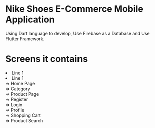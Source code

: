 # Nike Shoes E-Commerce Mobile Application
Using Dart language to develop, Use Firebase as a Database and Use Flutter Framework.

# Screens it contains
<li>Line 1</li>
<li>Line 1</li>
=> Home Page <br />
=> Category <br />
=> Product Page  <br />
=> Register <br />
=> Login <br />
=> Profile <br />
=> Shopping Cart <br />
=> Product Search <br />
